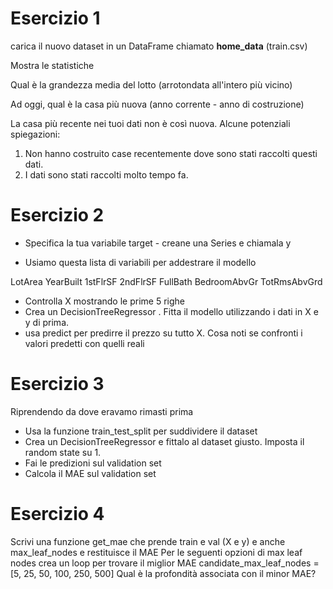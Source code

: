# Esercizio 1
carica il nuovo dataset in un DataFrame chiamato **home_data** (train.csv)

Mostra le statistiche

Qual è la grandezza media del lotto (arrotondata all'intero più vicino)

Ad oggi, qual è la casa più nuova (anno corrente - anno di costruzione)

La casa più recente nei tuoi dati non è così nuova. Alcune potenziali spiegazioni:

1. Non hanno costruito case recentemente dove sono stati raccolti questi dati.
2. I dati sono stati raccolti molto tempo fa.

# Esercizio 2
- Specifica la tua variabile target - creane una Series e chiamala y

- Usiamo questa lista di variabili per addestrare il modello

LotArea
YearBuilt
1stFlrSF
2ndFlrSF
FullBath
BedroomAbvGr
TotRmsAbvGrd

- Controlla X mostrando le prime 5 righe
- Crea un DecisionTreeRegressor . Fitta il modello utilizzando i dati in X e y di prima.
- usa predict per predirre il prezzo su tutto X. Cosa noti se confronti i valori predetti con quelli reali

# Esercizio 3

Riprendendo da dove eravamo rimasti prima
- Usa la funzione train_test_split per suddividere il dataset
- Crea un DecisionTreeRegressor e fittalo al dataset giusto. Imposta il random state su 1.
- Fai le predizioni sul validation set
- Calcola il MAE sul validation set

# Esercizio 4

Scrivi una funzione get_mae che prende train e val (X e y) e anche max_leaf_nodes e restituisce il MAE
Per le seguenti opzioni di max leaf nodes crea un loop per trovare il miglior MAE
candidate_max_leaf_nodes = [5, 25, 50, 100, 250, 500]
Qual è la profondità associata con il minor MAE?





